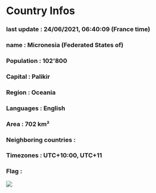 # Country  Infos
### last update : 24/06/2021, 06:40:09 (France time)

### name : Micronesia (Federated States of)
### Population : 102'800
### Capital : Palikir
### Region : Oceania
### Languages : English
### Area : 702 km²
### Neighboring countries : 
### Timezones : UTC+10:00, UTC+11

### Flag :
![](https://restcountries.eu/data/fsm.svg)